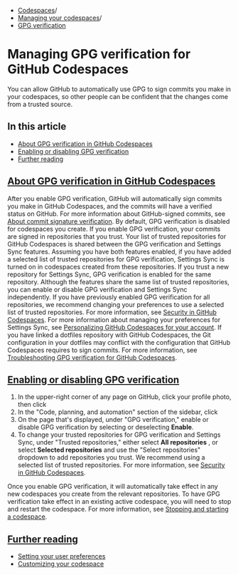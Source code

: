   * [Codespaces](https://docs.github.com/en/codespaces "Codespaces")/
  * [Managing your codespaces](https://docs.github.com/en/codespaces/managing-your-codespaces "Managing your codespaces")/
  * [GPG verification](https://docs.github.com/en/codespaces/managing-your-codespaces/managing-gpg-verification-for-github-codespaces "GPG verification")


# Managing GPG verification for GitHub Codespaces
You can allow GitHub to automatically use GPG to sign commits you make in your codespaces, so other people can be confident that the changes come from a trusted source.
## In this article
  * [About GPG verification in GitHub Codespaces](https://docs.github.com/en/codespaces/managing-your-codespaces/managing-gpg-verification-for-github-codespaces#about-gpg-verification-in-github-codespaces)
  * [Enabling or disabling GPG verification](https://docs.github.com/en/codespaces/managing-your-codespaces/managing-gpg-verification-for-github-codespaces#enabling-or-disabling-gpg-verification)
  * [Further reading](https://docs.github.com/en/codespaces/managing-your-codespaces/managing-gpg-verification-for-github-codespaces#further-reading)


## [About GPG verification in GitHub Codespaces](https://docs.github.com/en/codespaces/managing-your-codespaces/managing-gpg-verification-for-github-codespaces#about-gpg-verification-in-github-codespaces)
After you enable GPG verification, GitHub will automatically sign commits you make in GitHub Codespaces, and the commits will have a verified status on GitHub. For more information about GitHub-signed commits, see [About commit signature verification](https://docs.github.com/en/authentication/managing-commit-signature-verification/about-commit-signature-verification).
By default, GPG verification is disabled for codespaces you create. If you enable GPG verification, your commits are signed in repositories that you trust.
Your list of trusted repositories for GitHub Codespaces is shared between the GPG verification and Settings Sync features. Assuming you have both features enabled, if you have added a selected list of trusted repositories for GPG verification, Settings Sync is turned on in codespaces created from these repositories. If you trust a new repository for Settings Sync, GPG verification is enabled for the same repository. Although the features share the same list of trusted repositories, you can enable or disable GPG verification and Settings Sync independently.
If you have previously enabled GPG verification for all repositories, we recommend changing your preferences to use a selected list of trusted repositories. For more information, see [Security in GitHub Codespaces](https://docs.github.com/en/codespaces/codespaces-reference/security-in-github-codespaces#using-settings-sync).
For more information about managing your preferences for Settings Sync, see [Personalizing GitHub Codespaces for your account](https://docs.github.com/en/codespaces/setting-your-user-preferences/personalizing-github-codespaces-for-your-account#managing-your-preferences-for-settings-sync).
If you have linked a dotfiles repository with GitHub Codespaces, the Git configuration in your dotfiles may conflict with the configuration that GitHub Codespaces requires to sign commits. For more information, see [Troubleshooting GPG verification for GitHub Codespaces](https://docs.github.com/en/codespaces/troubleshooting/troubleshooting-gpg-verification-for-github-codespaces).
## [Enabling or disabling GPG verification](https://docs.github.com/en/codespaces/managing-your-codespaces/managing-gpg-verification-for-github-codespaces#enabling-or-disabling-gpg-verification)
  1. In the upper-right corner of any page on GitHub, click your profile photo, then click 
  2. In the "Code, planning, and automation" section of the sidebar, click 
  3. On the page that's displayed, under "GPG verification," enable or disable GPG verification by selecting or deselecting **Enable**.
  4. To change your trusted repositories for GPG verification and Settings Sync, under "Trusted repositories," either select **All repositories** , or select **Selected repositories** and use the "Select repositories" dropdown to add repositories you trust.
We recommend using a selected list of trusted repositories. For more information, see [Security in GitHub Codespaces](https://docs.github.com/en/codespaces/codespaces-reference/security-in-github-codespaces#using-settings-sync).


Once you enable GPG verification, it will automatically take effect in any new codespaces you create from the relevant repositories. To have GPG verification take effect in an existing active codespace, you will need to stop and restart the codespace. For more information, see [Stopping and starting a codespace](https://docs.github.com/en/codespaces/developing-in-codespaces/stopping-and-starting-a-codespace).
## [Further reading](https://docs.github.com/en/codespaces/managing-your-codespaces/managing-gpg-verification-for-github-codespaces#further-reading)
  * [Setting your user preferences](https://docs.github.com/en/codespaces/setting-your-user-preferences)
  * [Customizing your codespace](https://docs.github.com/en/codespaces/customizing-your-codespace)


